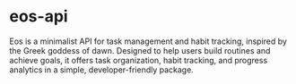 # eos-api
Eos is a minimalist API for task management and habit tracking, inspired by the Greek goddess of dawn. Designed to help users build routines and achieve goals, it offers task organization, habit tracking, and progress analytics in a simple, developer-friendly package.
